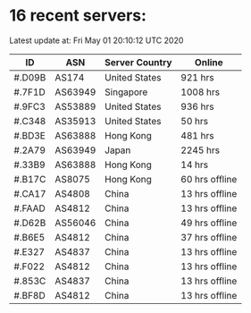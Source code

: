 # 16 recent servers:

Latest update at: Fri May 01 20:10:12 UTC 2020

| ID | ASN | Server Country | Online |
| -- | --- | -------------- | ------ |
| #.D09B | AS174 | United States | 921 hrs |
| #.7F1D | AS63949 | Singapore | 1008 hrs |
| #.9FC3 | AS53889 | United States | 936 hrs |
| #.C348 | AS35913 | United States | 50 hrs |
| #.BD3E | AS63888 | Hong Kong | 481 hrs |
| #.2A79 | AS63949 | Japan | 2245 hrs |
| #.33B9 | AS63888 | Hong Kong | 14 hrs |
| #.B17C | AS8075 | Hong Kong | 60 hrs offline |
| #.CA17 | AS4808 | China | 13 hrs offline |
| #.FAAD | AS4812 | China | 13 hrs offline |
| #.D62B | AS56046 | China | 49 hrs offline |
| #.B6E5 | AS4812 | China | 37 hrs offline |
| #.E327 | AS4837 | China | 13 hrs offline |
| #.F022 | AS4812 | China | 13 hrs offline |
| #.853C | AS4837 | China | 13 hrs offline |
| #.BF8D | AS4812 | China | 13 hrs offline |

